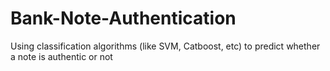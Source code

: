 # Bank-Note-Authentication

Using classification algorithms (like SVM, Catboost, etc) to predict whether a note is authentic or not
